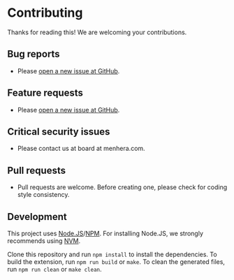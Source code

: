 # Contributing

Thanks for reading this! We are welcoming your contributions.

## Bug reports

- Please [open a new issue at GitHub](https://github.com/menhera-org/TabArray/issues).

## Feature requests

- Please [open a new issue at GitHub](https://github.com/menhera-org/TabArray/issues).

## Critical security issues

- Please contact us at board at menhera.com.

## Pull requests

- Pull requests are welcome. Before creating one, please check for coding style consistency.

## Development

This project uses [Node.JS](https://nodejs.org/)/[NPM](https://www.npmjs.com/).
For installing Node.JS, we strongly recommends using [NVM](https://github.com/nvm-sh/nvm).

Clone this repository and run `npm install` to install the dependencies.
To build the extension, run `npm run build` or `make`.
To clean the generated files, run `npm run clean` or `make clean`.
